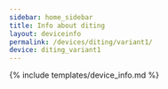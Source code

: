 ```yaml
---
sidebar: home_sidebar
title: Info about diting
layout: deviceinfo
permalink: /devices/diting/variant1/
device: diting_variant1
---
```

{% include templates/device_info.md %}
